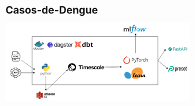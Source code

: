 # Casos-de-Dengue


![Descrição da Imagem](assets/pipeline_architecture.png "Pipeline Architecture")